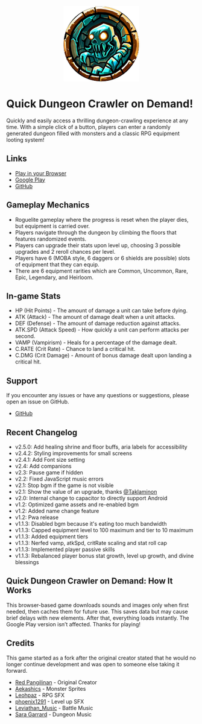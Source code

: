 <div align="center">
<img alt="dungeon crawler" src="./assets/icon/logo.webp" height="200px" ></img> 
</div>

# Quick Dungeon Crawler on Demand!

Quickly and easily access a thrilling dungeon-crawling experience at any time. 
With a simple click of a button, players can enter a randomly generated dungeon filled with monsters and a classic RPG equipment looting system!

## Links

- [Play in your Browser](https://dungeon.werkstattl.com/)
- [Google Play](https://play.google.com/store/apps/details?id=com.thomaspeissl.quick_dungeon_crawler_od.twa)
- [GitHub](https://github.com/werkstattl/quick-dungeon-crawler-rpg-od)

## Gameplay Mechanics

- Roguelite gameplay where the progress is reset when the player dies, but equipment is carried over.
- Players navigate through the dungeon by climbing the floors that features randomized events.
- Players can upgrade their stats upon level up, choosing 3 possible upgrades and 2 reroll chances per level.
- Players have 6 (MOBA style, 6 daggers or 6 shields are possible) slots of equipment that they can equip.
- There are 6 equipment rarities which are Common, Uncommon, Rare, Epic, Legendary, and Heirloom.

## In-game Stats

- HP (Hit Points) - The amount of damage a unit can take before dying.
- ATK (Attack) - The amount of damage dealt when a unit attacks.
- DEF (Defense) - The amount of damage reduction against attacks.
- ATK.SPD (Attack Speed) - How quickly a unit can perform attacks per second.
- VAMP (Vampirism) - Heals for a percentage of the damage dealt.
- C.RATE (Crit Rate) - Chance to land a critical hit.
- C.DMG (Crit Damage) - Amount of bonus damage dealt upon landing a critical hit.

## Support

If you encounter any issues or have any questions or suggestions, please open an issue on GitHub.

- [GitHub](https://github.com/werkstattl/quick-dungeon-crawler-rpg-od/issues)

## Recent Changelog

- v2.5.0: Add healing shrine and floor buffs, aria labels for accessibility
- v2.4.2: Styling improvements for small screens
- v2.4.1: Add Font size setting
- v2.4: Add companions
- v2.3: Pause game if hidden
- v2.2: Fixed JavaScript music errors
- v2.1: Stop bgm if the game is not visible
- v2.1: Show the value of an upgrade, thanks [@Taklaminon](https://github.com/redpangilinan/dungeon-crawler-rpg-od/issues/3)
- v2.0: Internal change to capacitor to directly support Android
- v1.2: Optimized game assets and re-enabled bgm
- v1.2: Added name change feature
- v1.2: Pwa release
- v1.1.3: Disabled bgm because it's eating too much bandwidth
- v1.1.3: Capped equipment level to 100 maximum and tier to 10 maximum
- v1.1.3: Added equipment tiers
- v1.1.3: Nerfed vamp, atkSpd, critRate scaling and stat roll cap
- v1.1.3: Implemented player passive skills
- v1.1.3: Rebalanced player bonus stat growth, level up growth, and divine blessings

## Quick Dungeon Crawler on Demand: How It Works

This browser-based game downloads sounds and images only when first needed, then caches them for future use. This saves data but may cause brief delays with new elements. After that, everything loads instantly. The Google Play version isn’t affected. Thanks for playing!

## Credits

This game started as a fork after the original creator stated that he would no longer continue development and was open to someone else taking it forward.

- [Red Pangilinan](https://github.com/redpangilinan) - Original Creator
- [Aekashics](https://aekashics.itch.io/) - Monster Sprites
- [Leohpaz](https://leohpaz.itch.io/) - RPG SFX
- [phoenix1291](https://phoenix1291.itch.io/sound-effects-pack-2) - Level up SFX
- [Leviathan_Music](https://soundcloud.com/leviathan254) - Battle Music
- [Sara Garrard](https://sonatina.itch.io/letsadventure) - Dungeon Music
